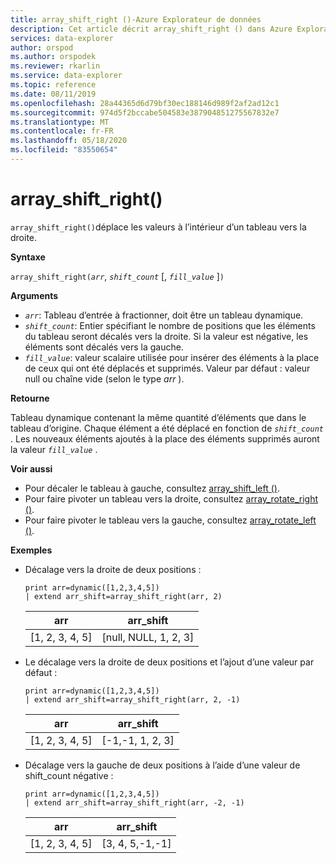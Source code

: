 ```yaml
---
title: array_shift_right ()-Azure Explorateur de données
description: Cet article décrit array_shift_right () dans Azure Explorateur de données.
services: data-explorer
author: orspod
ms.author: orspodek
ms.reviewer: rkarlin
ms.service: data-explorer
ms.topic: reference
ms.date: 08/11/2019
ms.openlocfilehash: 28a44365d6d79bf30ec188146d989f2af2ad12c1
ms.sourcegitcommit: 974d5f2bccabe504583e387904851275567832e7
ms.translationtype: MT
ms.contentlocale: fr-FR
ms.lasthandoff: 05/18/2020
ms.locfileid: "83550654"
---
```

# <a name="array_shift_right"></a>array_shift_right()

`array_shift_right()`déplace les valeurs à l’intérieur d’un tableau vers la droite.

**Syntaxe**

`array_shift_right(`*`arr`*, *`shift_count`* [, *`fill_value`* ]`)`

**Arguments**

* *`arr`*: Tableau d’entrée à fractionner, doit être un tableau dynamique.
* *`shift_count`*: Entier spécifiant le nombre de positions que les éléments du tableau seront décalés vers la droite. Si la valeur est négative, les éléments sont décalés vers la gauche.
* *`fill_value`*: valeur scalaire utilisée pour insérer des éléments à la place de ceux qui ont été déplacés et supprimés. Valeur par défaut : valeur null ou chaîne vide (selon le type *arr* ).

**Retourne**

Tableau dynamique contenant la même quantité d’éléments que dans le tableau d’origine. Chaque élément a été déplacé en fonction de *`shift_count`* . Les nouveaux éléments ajoutés à la place des éléments supprimés auront la valeur *`fill_value`* .

**Voir aussi**

* Pour décaler le tableau à gauche, consultez [array_shift_left ()](array_shift_leftfunction.md).
* Pour faire pivoter un tableau vers la droite, consultez [array_rotate_right ()](array_rotate_rightfunction.md).
* Pour faire pivoter le tableau vers la gauche, consultez [array_rotate_left ()](array_rotate_leftfunction.md).

**Exemples**

* Décalage vers la droite de deux positions :

    <!-- csl: https://help.kusto.windows.net:443/Samples -->
    ```kusto
    print arr=dynamic([1,2,3,4,5]) 
    | extend arr_shift=array_shift_right(arr, 2)
    ```
    
    |arr|arr_shift|
    |---|---|
    |[1, 2, 3, 4, 5]|[null, NULL, 1, 2, 3]|

* Le décalage vers la droite de deux positions et l’ajout d’une valeur par défaut :

    <!-- csl: https://help.kusto.windows.net:443/Samples -->
    ```kusto
    print arr=dynamic([1,2,3,4,5]) 
    | extend arr_shift=array_shift_right(arr, 2, -1)
    ```
    
    |arr|arr_shift|
    |---|---|
    |[1, 2, 3, 4, 5]|[-1,-1, 1, 2, 3]|

* Décalage vers la gauche de deux positions à l’aide d’une valeur de shift_count négative :

    <!-- csl: https://help.kusto.windows.net:443/Samples -->
    ```kusto
    print arr=dynamic([1,2,3,4,5]) 
    | extend arr_shift=array_shift_right(arr, -2, -1)
    ```
    
    |arr|arr_shift|
    |---|---|
    |[1, 2, 3, 4, 5]|[3, 4, 5,-1,-1]|
    